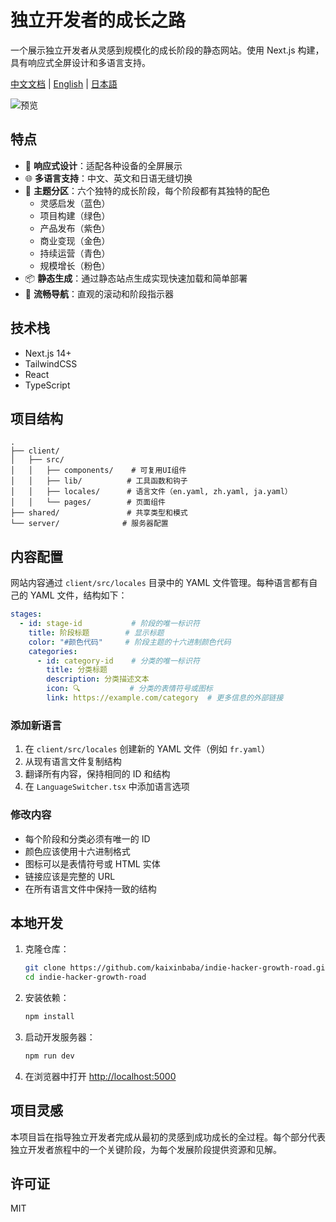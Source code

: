 # 独立开发者的成长之路

一个展示独立开发者从灵感到规模化的成长阶段的静态网站。使用 Next.js 构建，具有响应式全屏设计和多语言支持。

[中文文档](README.zh-CN.md) | [English](README.md) | [日本語](README.ja.md)

![预览](preview.png)

## 特点

- 📱 **响应式设计**：适配各种设备的全屏展示
- 🌐 **多语言支持**：中文、英文和日语无缝切换
- 🎨 **主题分区**：六个独特的成长阶段，每个阶段都有其独特的配色
  - 灵感启发（蓝色）
  - 项目构建（绿色）
  - 产品发布（紫色）
  - 商业变现（金色）
  - 持续运营（青色）
  - 规模增长（粉色）
- 📦 **静态生成**：通过静态站点生成实现快速加载和简单部署
- 🔄 **流畅导航**：直观的滚动和阶段指示器

## 技术栈

- Next.js 14+
- TailwindCSS
- React
- TypeScript

## 项目结构

```
.
├── client/
│   ├── src/
│   │   ├── components/    # 可复用UI组件
│   │   ├── lib/          # 工具函数和钩子
│   │   ├── locales/      # 语言文件（en.yaml, zh.yaml, ja.yaml）
│   │   └── pages/        # 页面组件
├── shared/               # 共享类型和模式
└── server/              # 服务器配置
```

## 内容配置

网站内容通过 `client/src/locales` 目录中的 YAML 文件管理。每种语言都有自己的 YAML 文件，结构如下：

```yaml
stages:
  - id: stage-id           # 阶段的唯一标识符
    title: 阶段标题        # 显示标题
    color: "#颜色代码"     # 阶段主题的十六进制颜色代码
    categories:
      - id: category-id    # 分类的唯一标识符
        title: 分类标题
        description: 分类描述文本
        icon: 🔍           # 分类的表情符号或图标
        link: https://example.com/category  # 更多信息的外部链接
```

### 添加新语言

1. 在 `client/src/locales` 创建新的 YAML 文件（例如 `fr.yaml`）
2. 从现有语言文件复制结构
3. 翻译所有内容，保持相同的 ID 和结构
4. 在 `LanguageSwitcher.tsx` 中添加语言选项

### 修改内容

- 每个阶段和分类必须有唯一的 ID
- 颜色应该使用十六进制格式
- 图标可以是表情符号或 HTML 实体
- 链接应该是完整的 URL
- 在所有语言文件中保持一致的结构

## 本地开发

1. 克隆仓库：
   ```bash
   git clone https://github.com/kaixinbaba/indie-hacker-growth-road.git
   cd indie-hacker-growth-road
   ```

2. 安装依赖：
   ```bash
   npm install
   ```

3. 启动开发服务器：
   ```bash
   npm run dev
   ```

4. 在浏览器中打开 [http://localhost:5000](http://localhost:5000)

## 项目灵感

本项目旨在指导独立开发者完成从最初的灵感到成功成长的全过程。每个部分代表独立开发者旅程中的一个关键阶段，为每个发展阶段提供资源和见解。

## 许可证

MIT